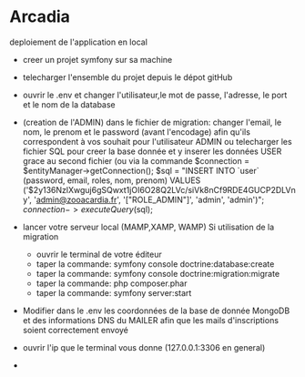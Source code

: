 # Arcadia

deploiement de l'application en local
  - creer un projet symfony sur sa machine
  - telecharger l'ensemble du projet depuis le dépot gitHub
  - ouvrir le .env et changer l'utilisateur,le mot de passe, l'adresse, le port et le nom de la database
  - (creation de l'ADMIN) dans le fichier de migration: changer l'email, le nom, le prenom et le password (avant l'encodage) afin qu'ils correspondent à vos souhait pour l'utilisateur ADMIN
      ou telecharger les fichier SQL pour creer la base donnée et y inserer les données USER grace au second fichier (ou via la commande
                  $connection = $entityManager->getConnection();
                  $sql = "INSERT INTO `user` (password, email, roles, nom, prenom) VALUES 
                  ('$2y$13$6NzlXwguj6gSQwxt1jOI6O28Q2LVc/siVk8nCf9RDE4GUCP2DLVny', 'admin@zooacardia.fr', '["ROLE_ADMIN"]', 'admin', 'admin')";
                  $connection->executeQuery($sql);

  - lancer votre serveur local (MAMP,XAMP, WAMP)
    Si utilisation de la migration
      - ouvrir le terminal de votre éditeur
      - taper la commande: symfony console doctrine:database:create
      - taper la commande: symfony console doctrine:migration:migrate
      - taper la commande: php composer.phar 
      - taper la commande: symfony server:start
   
  - Modifier dans le .env les coordonnées de la base de donnée MongoDB et des informations DNS du MAILER afin que les mails d'inscriptions soient correctement envoyé

  - ouvrir l'ip que le terminal vous donne (127.0.0.1:3306 en general)
  - 

